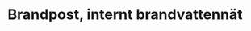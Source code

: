 ---
title: 'Brandpost, internt brandvattennät'
symbol_image: 'symbols/insats/08.svg'
weight: 8
card: true
card_color: 'bg-symbol-blue'
---